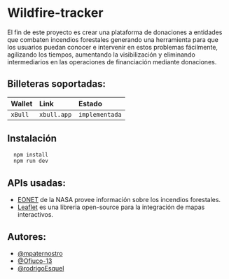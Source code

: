 # Wildfire-tracker

El fin de este proyecto es crear una plataforma de donaciones a entidades que combaten incendios forestales generando una herramienta para que los usuarios puedan conocer e intervenir en estos problemas fácilmente, agilizando los tiempos, aumentando la visibilización y eliminando intermediarios en las operaciones de financiación mediante donaciones.

## Billeteras soportadas:

| Wallet  | Link        | Estado         |
| :------ | :---------- | :------------- |
| `xBull` | `xbull.app` | `implementada` |

## Instalación

```bash
  npm install
  npm run dev
```

## APIs usadas:

- [EONET](https://eonet.gsfc.nasa.gov/docs/v3) de la NASA provee información sobre los incendios forestales.
- [Leaflet](https://leafletjs.com/) es una libreria open-source para la integración de mapas interactivos.

## Autores:

- [@mpaternostro](https://github.com/mpaternostro)
- [@Ofiuco-13](https://github.com/Ofiuco-13)
- [@rodrigoEsquel](https://github.com/rodrigoEsquel)
